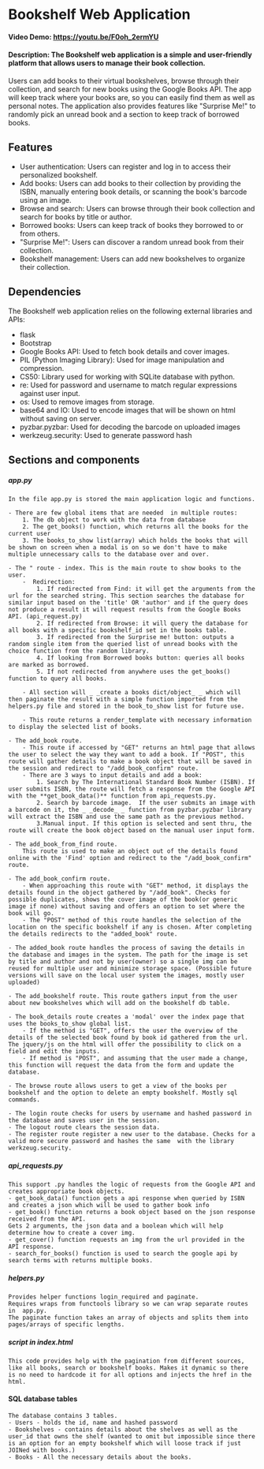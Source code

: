 # Bookshelf Web Application

#### Video Demo: <https://youtu.be/F0oh_2ermYU>

#### Description: The Bookshelf web application is a simple and user-friendly platform that allows users to manage their book collection.

Users can add books to their virtual bookshelves, browse through their collection, and search for new books using the Google Books API. The app will keep track where your books are, so you can easily find them as well as personal notes. The application also provides features like "Surprise Me!" to randomly pick an unread book and a section to keep track of borrowed books.

## Features

- User authentication: Users can register and log in to access their personalized bookshelf.
- Add books: Users can add books to their collection by providing the ISBN, manually entering book details, or scanning the book's barcode using an image.
- Browse and search: Users can browse through their book collection and search for books by title or author.
- Borrowed books: Users can keep track of books they borrowed to or from others.
- "Surprise Me!": Users can discover a random unread book from their collection.
- Bookshelf management: Users can add new bookshelves to organize their collection.

## Dependencies

The Bookshelf web application relies on the following external libraries and APIs:

- flask
- Bootstrap
- Google Books API: Used to fetch book details and cover images.
- PIL (Python Imaging Library): Used for image manipulation and compression.
- CS50: Library used for working with SQLite database with python.
- re: Used for password and username to match regular expressions against user input.
- os: Used to remove images from storage.
- base64 and IO: Used to encode images that will be shown on html without saving on server.
- pyzbar.pyzbar: Used for decoding the barcode on uploaded images
- werkzeug.security: Used to generate password hash

## Sections and components

##### app.py

    In the file app.py is stored the main application logic and functions.

    - There are few global items that are needed  in multiple routes:
        1. The db object to work with the data from database
        2. The get_books() function, which returns all the books for the current user
        3. The books_to_show list(array) which holds the books that will be shown on screen when a modal is on so we don't have to make multiple unnecessary calls to the database over and over.

    - The " route - index. This is the main route to show books to the user.
        -  Redirection:
            1. If redirected from Find: it will get the arguments from the url for the searched string. This section searches the database for similar input based on the 'title' OR 'author' and if the query does not produce a result it will request results from the Google Books API. (api_request.py)
            2. If redirected from Browse: it will query the database for all books with a specific bookshelf_id set in the books table.
            3. If redirected from the Surprise me! button: outputs a random single item from the queried list of unread books with the choice function from the random library.
            4. If looking from Borrowed books button: queries all books are marked as borrowed.
            5. If not redirected from anywhere uses the get_books() function to query all books.

        - All section will _ _create a books dict/object_ _ which will then paginate the result with a simple function imported from the helpers.py file and stored in the book_to_show list for future use.

        - This route returns a render_template with necessary information to display the selected list of books.

    - The add_book route.
        - This route if accessed by "GET" returns an html page that allows the user to select the way they want to add a book. If "POST", this route will gather details to make a book object that will be saved in the session and redirect to "/add_book_confirm" route.
        - There are 3 ways to input details and add a book:
            1. Search by The International Standard Book Number (ISBN). If user submits ISBN, the route will fetch a response from the Google API with the **get_book_data()** function from api_requests.py.
            2. Search by barcode image.  If the user submits an image with a barcode on it, the _ _decode_ _ function from pyzbar.pyzbar library will extract the ISBN and use the same path as the previous method.
            3.Manual input. If this option is selected and sent thru, the route will create the book object based on the manual user input form.

    - The add_book_from_find route.
        This route is used to make an object out of the details found online with the 'Find' option and redirect to the "/add_book_confirm" route.

    - The add_book_confirm route.
        - When approaching this route with "GET" method, it displays the details found in the object gathered by "/add_book". Checks for possible duplicates, shows the cover image of the book(or generic image if none) without saving and offers an option to set where the book will go.
        - The "POST" method of this route handles the selection of the location on the specific bookshelf if any is chosen. After completing the details redirects to the "added_book" route.

    - The added_book route handles the process of saving the details in the database and images in the system. The path for the image is set by title and author and not by user(owner) so a single img can be reused for multiple user and minimize storage space. (Possible future versions will save on the local user system the images, mostly user uploaded)

    - The add_bookshelf route. This route gathers input from the user about new bookshelves which will add on the bookshelf db table.

    - The book_details route creates a 'modal' over the index page that uses the books_to_show global list.
        - If the method is "GET", offers the user the overview of the details of the selected book found by book id gathered from the url. The jquery/js on the html will offer the possibility to click on a field and edit the inputs.
        - If method is "POST", and assuming that the user made a change, this function will request the data from the form and update the database.

    - The browse route allows users to get a view of the books per bookshelf and the option to delete an empty bookshelf. Mostly sql commands.

    - The login route checks for users by username and hashed password in the database and saves user in the session.
    - The logout route clears the session data.
    - The register route register a new user to the database. Checks for a valid more secure password and hashes the same  with the library werkzeug.security.

##### api_requests.py

    This support .py handles the logic of requests from the Google API and creates appropriate book objects.
    - get_book_data() function gets a api response when queried by ISBN and creates a json which will be used to gather book info
    - get_book() function returns a book object based on the json response received from the API.
    Gets 2 arguments, the json data and a boolean which will help determine how to create a cover img.
    - get_cover() function requests an img from the url provided in the API response.
    - search_for_books() function is used to search the google api by search terms with returns multiple books.

##### helpers.py

    Provides helper functions login_required and paginate.
    Requires wraps from functools library so we can wrap separate routes in  app.py.
    The paginate function takes an array of objects and splits them into pages/arrays of specific lengths.

##### script in index.html

    This code provides help with the pagination from different sources, like all books, search or bookshelf books. Makes it dynamic so there is no need to hardcode it for all options and injects the href in the html.

#### SQL database tables

    The database contains 3 tables.
    - Users - holds the id, name and hashed password
    - Bookshelves - contains details about the shelves as well as the user_id that owns the shelf (wanted to omit but impossible since there is an option for an empty bookshelf which will loose track if just JOINed with books.)
    - Books - All the necessary details about the books.
